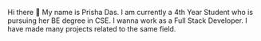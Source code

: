Hi there 👋
My name is Prisha Das. I am currently a 4th Year Student who is pursuing her BE degree in CSE. 
I wanna work as a Full Stack Developer.
I have made many projects related to the same field.
